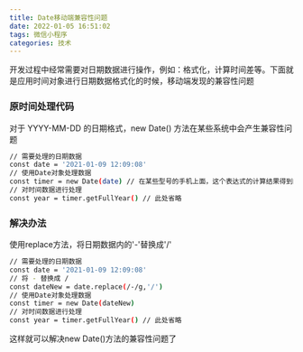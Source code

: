 ```yaml
---
title: Date移动端兼容性问题
date: 2022-01-05 16:51:02
tags: 微信小程序
categories: 技术
---
```

开发过程中经常需要对日期数据进行操作，例如：格式化，计算时间差等。下面就是应用时间对象进行日期数据格式化的时候，移动端发现的兼容性问题

### 原时间处理代码

对于 YYYY-MM-DD 的日期格式，new Date() 方法在某些系统中会产生兼容性问题

``` bash
// 需要处理的日期数据
const date = '2021-01-09 12:09:08'
// 使用Date对象处理数据
const timer = new Date(date) // 在某些型号的手机上面，这个表达式的计算结果得到的是Invalid Date
// 对时间数据进行处理
const year = timer.getFullYear() // 此处省略
```
### 解决办法

使用replace方法，将日期数据内的'-'替换成'/'

``` bash
// 需要处理的日期数据
const date = '2021-01-09 12:09:08'
// 将 - 替换成 /
const dateNew = date.replace(/-/g,'/')
// 使用Date对象处理数据
const timer = new Date(dateNew)
// 对时间数据进行处理
const year = timer.getFullYear() // 此处省略
```

这样就可以解决new Date()方法的兼容性问题了